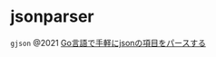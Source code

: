 # jsonparser
`gjson` @2021 [Go言語で手軽にjsonの項目をパースする](https://zenn.dev/thaim/articles/2021-07-golang-simple-parse-json)




